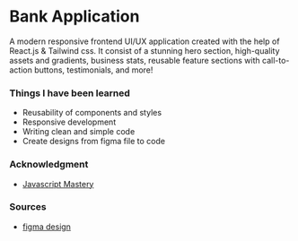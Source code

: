 # Bank Application

A modern responsive frontend UI/UX application created with the help of React.js & Tailwind css.
It consist of a stunning hero section, high-quality assets and gradients, business stats, reusable feature sections with call-to-action buttons, testimonials, and more!

### Things I have been learned

- Reusability of components and styles
- Responsive development
- Writing clean and simple code
- Create designs from figma file to code

### Acknowledgment

- [Javascript Mastery](https://www.youtube.com/@javascriptmastery)

### Sources

- [figma design](https://www.figma.com/file/bUGIPys15E78w9bs1l4tgS/HooBank?type=design&node-id=310-486&mode=design&t=cWG74I7XFF9oZzUZ-0)
